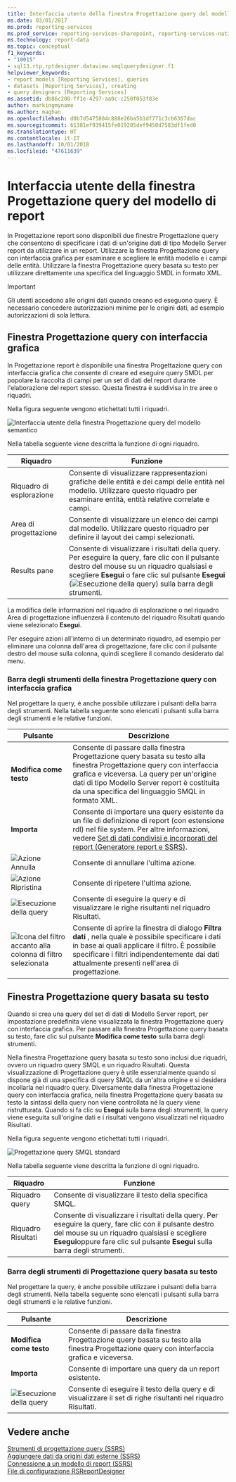 ```yaml
---
title: Interfaccia utente della finestra Progettazione query del modello di report | Microsoft Docs
ms.date: 03/01/2017
ms.prod: reporting-services
ms.prod_service: reporting-services-sharepoint, reporting-services-native
ms.technology: report-data
ms.topic: conceptual
f1_keywords:
- "10015"
- sql13.rtp.rptdesigner.dataview.smqlquerydesigner.f1
helpviewer_keywords:
- report models [Reporting Services], queries
- datasets [Reporting Services], creating
- query designers [Reporting Services]
ms.assetid: db86c208-ff1e-4297-aa0c-c250f053f83e
author: markingmyname
ms.author: maghan
ms.openlocfilehash: d0b7d5475804c888e26ba5b1df771c3cb6367dac
ms.sourcegitcommit: 61381ef939415fe019285def9450d7583df1fed0
ms.translationtype: HT
ms.contentlocale: it-IT
ms.lasthandoff: 10/01/2018
ms.locfileid: "47611639"
---
```

# <a name="report-model-query-designer-user-interface"></a>Interfaccia utente della finestra Progettazione query del modello di report
  In Progettazione report sono disponibili due finestre Progettazione query che consentono di specificare i dati di un'origine dati di tipo Modello Server report da utilizzare in un report. Utilizzare la finestra Progettazione query con interfaccia grafica per esaminare e scegliere le entità modello e i campi delle entità. Utilizzare la finestra Progettazione query basata su testo per utilizzare direttamente una specifica del linguaggio SMDL in formato XML.  
  
> [!IMPORTANT]  
>  Gli utenti accedono alle origini dati quando creano ed eseguono query. È necessario concedere autorizzazioni minime per le origini dati, ad esempio autorizzazioni di sola lettura.  
  
## <a name="graphical-query-designer"></a>Finestra Progettazione query con interfaccia grafica  
 In Progettazione report è disponibile una finestra Progettazione query con interfaccia grafica che consente di creare ed eseguire query SMDL per popolare la raccolta di campi per un set di dati del report durante l'elaborazione del report stesso. Questa finestra è suddivisa in tre aree o riquadri.  
  
 Nella figura seguente vengono etichettati tutti i riquadri.  
  
 ![Interfaccia utente della finestra Progettazione query del modello semantico](../../reporting-services/report-data/media/rsqd-dsawmodel-smql.gif "Interfaccia utente della finestra Progettazione query del modello semantico")  
  
 Nella tabella seguente viene descritta la funzione di ogni riquadro.  
  
|Riquadro|Funzione|  
|----------|--------------|  
|Riquadro di esplorazione|Consente di visualizzare rappresentazioni grafiche delle entità e dei campi delle entità nel modello. Utilizzare questo riquadro per esaminare entità, entità relative correlate e campi.|  
|Area di progettazione|Consente di visualizzare un elenco dei campi dal modello. Utilizzare questo riquadro per definire il layout dei campi selezionati.|  
|Results pane|Consente di visualizzare i risultati della query. Per eseguire la query, fare clic con il pulsante destro del mouse su un riquadro qualsiasi e scegliere **Esegui** o fare clic sul pulsante **Esegui** (![Esecuzione della query](../../reporting-services/report-data/media/rsqdicon-run.gif "Esecuzione della query")) sulla barra degli strumenti.|  
  
 La modifica delle informazioni nel riquadro di esplorazione o nel riquadro Area di progettazione influenzerà il contenuto del riquadro Risultati quando viene selezionato **Esegui**.  
  
 Per eseguire azioni all'interno di un determinato riquadro, ad esempio per eliminare una colonna dall'area di progettazione, fare clic con il pulsante destro del mouse sulla colonna, quindi scegliere il comando desiderato dal menu.  
  
### <a name="graphical-query-designer-toolbar"></a>Barra degli strumenti della finestra Progettazione query con interfaccia grafica  
 Nel progettare la query, è anche possibile utilizzare i pulsanti della barra degli strumenti. Nella tabella seguente sono elencati i pulsanti sulla barra degli strumenti e le relative funzioni.  
  
|Pulsante|Descrizione|  
|------------|-----------------|  
|**Modifica come testo**|Consente di passare dalla finestra Progettazione query basata su testo alla finestra Progettazione query con interfaccia grafica e viceversa. La query per un'origine dati di tipo Modello Server report è costituita da una specifica del linguaggio SMQL in formato XML.|  
|**Importa**|Consente di importare una query esistente da un file di definizione di report (con estensione rdl) nel file system. Per altre informazioni, vedere [Set di dati condivisi e incorporati del report &#40;Generatore report e SSRS&#41;](../../reporting-services/report-data/report-embedded-datasets-and-shared-datasets-report-builder-and-ssrs.md).|  
|![Azione Annulla](../../reporting-services/report-data/media/rsqdicon-undo.gif "Azione Annulla")|Consente di annullare l'ultima azione.|  
|![Azione Ripristina](../../reporting-services/report-data/media/rsqdicon-redo.gif "Azione Ripristina")|Consente di ripetere l'ultima azione.|  
|![Esecuzione della query](../../reporting-services/report-data/media/rsqdicon-run.gif "Esecuzione della query")|Consente di eseguire la query e di visualizzare le righe risultanti nel riquadro Risultati.|  
|![Icona del filtro accanto alla colonna di filtro selezionata](../../reporting-services/report-data/media/rsqdicon-filter.gif "Icona del filtro accanto alla colonna di filtro selezionata")|Consente di aprire la finestra di dialogo **Filtra dati** , nella quale è possibile specificare i dati in base ai quali applicare il filtro. È possibile specificare i filtri indipendentemente dai dati attualmente presenti nell'area di progettazione.|  
  
## <a name="text-based-query-designer"></a>Finestra Progettazione query basata su testo  
 Quando si crea una query del set di dati di Modello Server report, per impostazione predefinita viene visualizzata la finestra Progettazione query con interfaccia grafica. Per passare alla finestra Progettazione query basata su testo, fare clic sul pulsante **Modifica come testo** sulla barra degli strumenti.  
  
 Nella finestra Progettazione query basata su testo sono inclusi due riquadri, ovvero un riquadro query SMQL e un riquadro Risultati. Questa visualizzazione di Progettazione query è utile essenzialmente quando si dispone già di una specifica di query SMQL da un'altra origine e si desidera incollarla nel riquadro query. Diversamente dalla finestra Progettazione query con interfaccia grafica, nella finestra Progettazione query basata su testo la sintassi della query non viene controllata né la query viene ristrutturata. Quando si fa clic su **Esegui** sulla barra degli strumenti, la query viene eseguita sull'origine dati e i risultati vengono visualizzati nel riquadro Risultati.  
  
 Nella figura seguente vengono etichettati tutti i riquadri.  
  
 ![Progettazione query SMQL standard](../../reporting-services/report-data/media/rsqd-dsawmodel-smql-generic.gif "Progettazione query SMQL standard")  
  
 Nella tabella seguente viene descritta la funzione di ogni riquadro.  
  
|Riquadro|Funzione|  
|----------|--------------|  
|Riquadro query|Consente di visualizzare il testo della specifica SMQL.|  
|Riquadro Risultati|Consente di visualizzare i risultati della query. Per eseguire la query, fare clic con il pulsante destro del mouse su un riquadro qualsiasi e scegliere **Esegui**oppure fare clic sul pulsante **Esegui** sulla barra degli strumenti.|  
  
### <a name="text-based-query-designer-toolbar"></a>Barra degli strumenti di Progettazione query basata su testo  
 Nel progettare la query, è anche possibile utilizzare i pulsanti della barra degli strumenti. Nella tabella seguente sono elencati i pulsanti sulla barra degli strumenti e le relative funzioni.  
  
|Pulsante|Descrizione|  
|------------|-----------------|  
|**Modifica come testo**|Consente di passare dalla finestra Progettazione query basata su testo alla finestra Progettazione query con interfaccia grafica e viceversa.|  
|**Importa**|Consente di importare una query da un report esistente.|  
|![Esecuzione della query](../../reporting-services/report-data/media/rsqdicon-run.gif "Esecuzione della query")|Consente di eseguire il testo della query e di visualizzare il set di righe risultanti nel riquadro Risultati.|  
  
## <a name="see-also"></a>Vedere anche  
 [Strumenti di progettazione query &#40;SSRS&#41;](../../reporting-services/report-data/query-design-tools-ssrs.md)   
 [Aggiungere dati da origini dati esterne &#40;SSRS&#41;](../../reporting-services/report-data/add-data-from-external-data-sources-ssrs.md)   
 [Connessione a un modello di report &#40;SSRS&#41;](../../reporting-services/report-data/report-model-connection-ssrs.md)   
 [File di configurazione RSReportDesigner](../../reporting-services/report-server/rsreportdesigner-configuration-file.md)  
  
  
